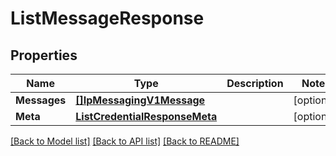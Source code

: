 # ListMessageResponse

## Properties

Name | Type | Description | Notes
------------ | ------------- | ------------- | -------------
**Messages** | [**[]IpMessagingV1Message**](IpMessagingV1Message.md) |  |[optional] 
**Meta** | [**ListCredentialResponseMeta**](ListCredentialResponseMeta.md) |  |[optional] 

[[Back to Model list]](../README.md#documentation-for-models) [[Back to API list]](../README.md#documentation-for-api-endpoints) [[Back to README]](../README.md)


